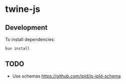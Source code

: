 # twine-js


## Development

To install dependencies:

```bash
bun install
```

## TODO

- Use schemas https://github.com/ipld/js-ipld-schema
